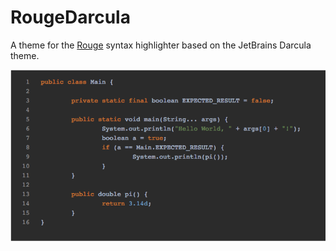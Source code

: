 # RougeDarcula
A theme for the [Rouge](http://rouge.jneen.net/) syntax highlighter based on the JetBrains Darcula theme.

![](https://raw.githubusercontent.com/shadowfacts/RougeDarcula/master/screenshot.png)